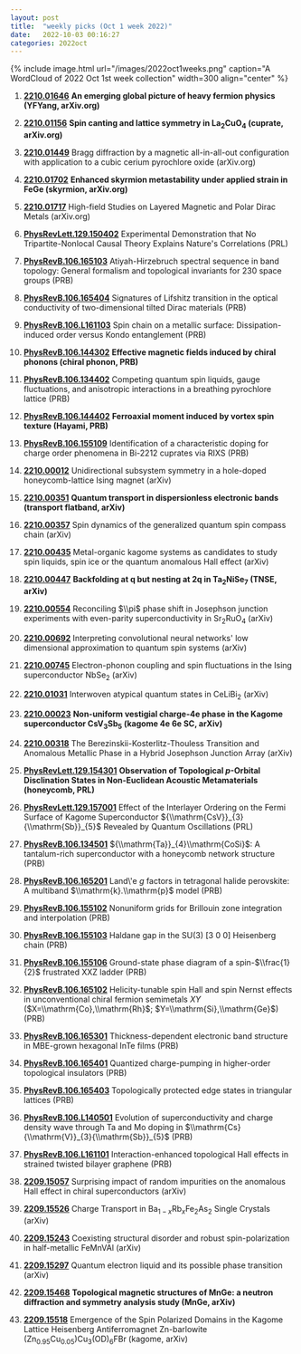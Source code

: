 ```yaml
---
layout: post
title:  "weekly picks (Oct 1 week 2022)"
date:   2022-10-03 00:16:27
categories: 2022oct
---
```


{% include image.html url="/images/2022oct1weeks.png" caption="A WordCloud of 2022 Oct 1st week collection" width=300 align="center" %}

1. **[2210.01646](http://arxiv.org/abs/2210.01646)** **An emerging global picture of heavy fermion physics (YFYang, arXiv.org)**

1. **[2210.01156](http://arxiv.org/abs/2210.01156)** **Spin canting and lattice symmetry in La$_2$CuO$_4$ (cuprate, arXiv.org)**

1. **[2210.01449](http://arxiv.org/abs/2210.01449)** Bragg diffraction by a magnetic all-in-all-out configuration with application to a cubic cerium pyrochlore oxide (arXiv.org)

1. **[2210.01702](http://arxiv.org/abs/2210.01702)** **Enhanced skyrmion metastability under applied strain in FeGe (skyrmion, arXiv.org)**

1. **[2210.01717](http://arxiv.org/abs/2210.01717)** High-field Studies on Layered Magnetic and Polar Dirac Metals (arXiv.org)

1. **[PhysRevLett.129.150402](https://link.aps.org/doi/10.1103/PhysRevLett.129.150402)** Experimental Demonstration that No Tripartite-Nonlocal Causal Theory Explains Nature's Correlations (PRL)

1. **[PhysRevB.106.165103](https://link.aps.org/doi/10.1103/PhysRevB.106.165103)** Atiyah-Hirzebruch spectral sequence in band topology: General formalism and topological invariants for 230 space groups (PRB)

1. **[PhysRevB.106.165404](https://link.aps.org/doi/10.1103/PhysRevB.106.165404)** Signatures of Lifshitz transition in the optical conductivity of two-dimensional tilted Dirac materials (PRB)

1. **[PhysRevB.106.L161103](https://link.aps.org/doi/10.1103/PhysRevB.106.L161103)** Spin chain on a metallic surface: Dissipation-induced order versus Kondo entanglement (PRB)

1. **[PhysRevB.106.144302](https://link.aps.org/doi/10.1103/PhysRevB.106.144302)** **Effective magnetic fields induced by chiral phonons (chiral phonon, PRB)**

1. **[PhysRevB.106.134402](https://link.aps.org/doi/10.1103/PhysRevB.106.134402)** Competing quantum spin liquids, gauge fluctuations, and anisotropic interactions in a breathing pyrochlore lattice (PRB)

1. **[PhysRevB.106.144402](https://link.aps.org/doi/10.1103/PhysRevB.106.144402)** **Ferroaxial moment induced by vortex spin texture (Hayami, PRB)**

1. **[PhysRevB.106.155109](https://link.aps.org/doi/10.1103/PhysRevB.106.155109)** Identification of a characteristic doping for charge order phenomena in Bi-2212 cuprates via RIXS (PRB)



1. **[2210.00012](http://arxiv.org/abs/2210.00012)** Unidirectional subsystem symmetry in a hole-doped honeycomb-lattice Ising magnet (arXiv)

1. **[2210.00351](http://arxiv.org/abs/2210.00351)** **Quantum transport in dispersionless electronic bands (transport flatband, arXiv)**

1. **[2210.00357](http://arxiv.org/abs/2210.00357)** Spin dynamics of the generalized quantum spin compass chain (arXiv)

1. **[2210.00435](http://arxiv.org/abs/2210.00435)** Metal-organic kagome systems as candidates to study spin liquids, spin ice or the quantum anomalous Hall effect (arXiv)

1. **[2210.00447](http://arxiv.org/abs/2210.00447)** **Backfolding at q but nesting at 2q in Ta$_2$NiSe$_7$ (TNSE, arXiv)**

1. **[2210.00554](http://arxiv.org/abs/2210.00554)** Reconciling $\\pi$ phase shift in Josephson junction experiments with even-parity superconductivity in Sr$_2$RuO$_4$ (arXiv)

1. **[2210.00692](http://arxiv.org/abs/2210.00692)** Interpreting convolutional neural networks' low dimensional approximation to quantum spin systems (arXiv)

1. **[2210.00745](http://arxiv.org/abs/2210.00745)** Electron-phonon coupling and spin fluctuations in the Ising superconductor NbSe$_{2}$ (arXiv)

1. **[2210.01031](http://arxiv.org/abs/2210.01031)** Interwoven atypical quantum states in CeLiBi$_2$ (arXiv)

1. **[2210.00023](http://arxiv.org/abs/2210.00023)** **Non-uniform vestigial charge-4e phase in the Kagome superconductor CsV$_3$Sb$_5$ (kagome 4e 6e SC, arXiv)**

1. **[2210.00318](http://arxiv.org/abs/2210.00318)** The Berezinskii-Kosterlitz-Thouless Transition and Anomalous Metallic Phase in a Hybrid Josephson Junction Array (arXiv)


1. **[PhysRevLett.129.154301](https://link.aps.org/doi/10.1103/PhysRevLett.129.154301)** **Observation of Topological $p$-Orbital Disclination States in Non-Euclidean Acoustic Metamaterials (honeycomb, PRL)**

1. **[PhysRevLett.129.157001](https://link.aps.org/doi/10.1103/PhysRevLett.129.157001)** Effect of the Interlayer Ordering on the Fermi Surface of Kagome Superconductor ${\\mathrm{CsV}}_{3}{\\mathrm{Sb}}_{5}$ Revealed by Quantum Oscillations (PRL)

1. **[PhysRevB.106.134501](https://link.aps.org/doi/10.1103/PhysRevB.106.134501)** ${\\mathrm{Ta}}_{4}\\mathrm{CoSi}$: A tantalum-rich superconductor with a honeycomb network structure (PRB)

1. **[PhysRevB.106.165201](https://link.aps.org/doi/10.1103/PhysRevB.106.165201)** Land\\'e $g$ factors in tetragonal halide perovskite: A multiband $\\mathrm{k}.\\mathrm{p}$ model (PRB)

1. **[PhysRevB.106.155102](https://link.aps.org/doi/10.1103/PhysRevB.106.155102)** Nonuniform grids for Brillouin zone integration and interpolation (PRB)

1. **[PhysRevB.106.155103](https://link.aps.org/doi/10.1103/PhysRevB.106.155103)** Haldane gap in the SU(3) [3 0 0] Heisenberg chain (PRB)

1. **[PhysRevB.106.155106](https://link.aps.org/doi/10.1103/PhysRevB.106.155106)** Ground-state phase diagram of a spin-$\\frac{1}{2}$ frustrated XXZ ladder (PRB)

1. **[PhysRevB.106.165102](https://link.aps.org/doi/10.1103/PhysRevB.106.165102)** Helicity-tunable spin Hall and spin Nernst effects in unconventional chiral fermion semimetals $XY$ ($X=\\mathrm{Co},\\mathrm{Rh}$; $Y=\\mathrm{Si},\\mathrm{Ge}$) (PRB)

1. **[PhysRevB.106.165301](https://link.aps.org/doi/10.1103/PhysRevB.106.165301)** Thickness-dependent electronic band structure in MBE-grown hexagonal InTe films (PRB)

1. **[PhysRevB.106.165401](https://link.aps.org/doi/10.1103/PhysRevB.106.165401)** Quantized charge-pumping in higher-order topological insulators (PRB)

1. **[PhysRevB.106.165403](https://link.aps.org/doi/10.1103/PhysRevB.106.165403)** Topologically protected edge states in triangular lattices (PRB)

1. **[PhysRevB.106.L140501](https://link.aps.org/doi/10.1103/PhysRevB.106.L140501)** Evolution of superconductivity and charge density wave through Ta and Mo doping in $\\mathrm{Cs}{\\mathrm{V}}_{3}{\\mathrm{Sb}}_{5}$ (PRB)

1. **[PhysRevB.106.L161101](https://link.aps.org/doi/10.1103/PhysRevB.106.L161101)** Interaction-enhanced topological Hall effects in strained twisted bilayer graphene (PRB)



1. **[2209.15057](http://arxiv.org/abs/2209.15057)** Surprising impact of random impurities on the anomalous Hall effect in chiral superconductors (arXiv)

1. **[2209.15526](http://arxiv.org/abs/2209.15526)** Charge Transport in Ba$_{1-x}$Rb$_{x}$Fe$_{2}$As$_{2}$ Single Crystals (arXiv)

1. **[2209.15243](http://arxiv.org/abs/2209.15243)** Coexisting structural disorder and robust spin-polarization in half-metallic FeMnVAl (arXiv)

1. **[2209.15297](http://arxiv.org/abs/2209.15297)** Quantum electron liquid and its possible phase transition (arXiv)

1. **[2209.15468](http://arxiv.org/abs/2209.15468)** **Topological magnetic structures of MnGe: a neutron diffraction and symmetry analysis study (MnGe, arXiv)**

1. **[2209.15518](http://arxiv.org/abs/2209.15518)** Emergence of the Spin Polarized Domains in the Kagome Lattice Heisenberg Antiferromagnet Zn-barlowite (Zn$_{0.95}$Cu$_{0.05}$)Cu$_{3}$(OD)$_{6}$FBr (kagome, arXiv)
